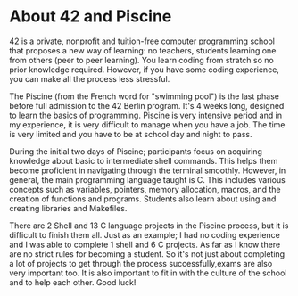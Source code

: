 # About 42 and Piscine
42 is a private, nonprofit and tuition-free computer programming school that proposes a new way of learning: no teachers, students learning one from others (peer to peer learning). You learn coding from stratch so no prior knowledge required. However, if you have some coding experience, you can make all the process less stressful.

The Piscine (from the French word for "swimming pool") is the last phase before full admission to the 42 Berlin program. It's 4 weeks long, designed to learn the basics of programming. 
Piscine is very intensive period and in my experience, it is very difficult to manage when you have a job. The time is very limited and you have to be at school day and night to pass. 

During the initial two days of Piscine; participants focus on acquiring knowledge about basic to intermediate shell commands. This helps them become proficient in navigating through the terminal smoothly. However, in general, the main programming language taught is C. This includes various concepts such as variables, pointers, memory allocation, macros, and the creation of functions and programs. Students also learn about using and creating libraries and Makefiles.

There are 2 Shell and 13 C language projects in the Piscine process, but it is difficult to finish them all. Just as an example; I had no coding experience and I was able to complete 1 shell and 6 C projects.
As far as I know there are no strict rules for becoming a student. So it's not just about completing a lot of projects to get through the process successfully,exams are also very important too. It is also important to fit in with the culture of the school and to help each other. Good luck!

